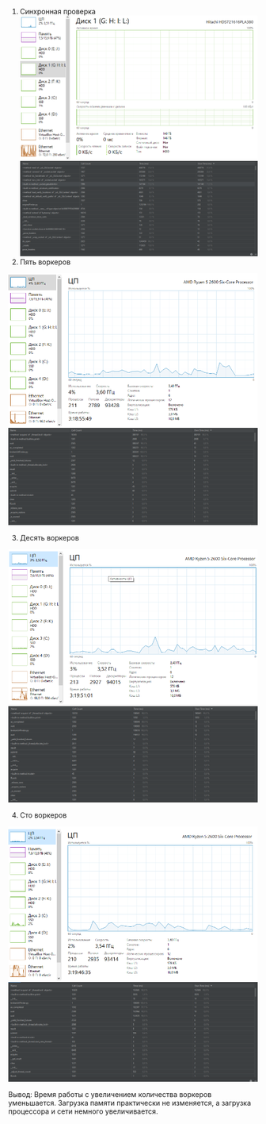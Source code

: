 1) Синхронная проверка
![img_9.png](img_9.png)
![img.png](img.png)
2) Пять воркеров

![img_1.png](img_1.png)
![img_8.png](img_8.png)

3) Десять воркеров

![img_11.png](img_11.png)
![img_6.png](img_6.png)

4) Сто воркеров

![img_10.png](img_10.png)
![img_7.png](img_7.png)

Вывод: Время работы с увеличением количества воркеров уменьшается.
Загрузка памяти практически не изменяется, а загрузка процессора и сети немного увеличивается.